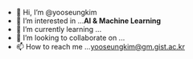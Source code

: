 - 👋 Hi, I’m @yooseungkim
- 👀 I’m interested in ...**AI & Machine Learning**
- 🌱 I’m currently learning ...
- 💞️ I’m looking to collaborate on ...
- 📫 How to reach me ...[yooseungkim@gm.gist.ac.kr](yooseungkim@gm.gist.ac.kr)

<!---
yooseungkim/yooseungkim is a ✨ special ✨ repository because its `README.md` (this file) appears on your GitHub profile.
You can click the Preview link to take a look at your changes.
--->
